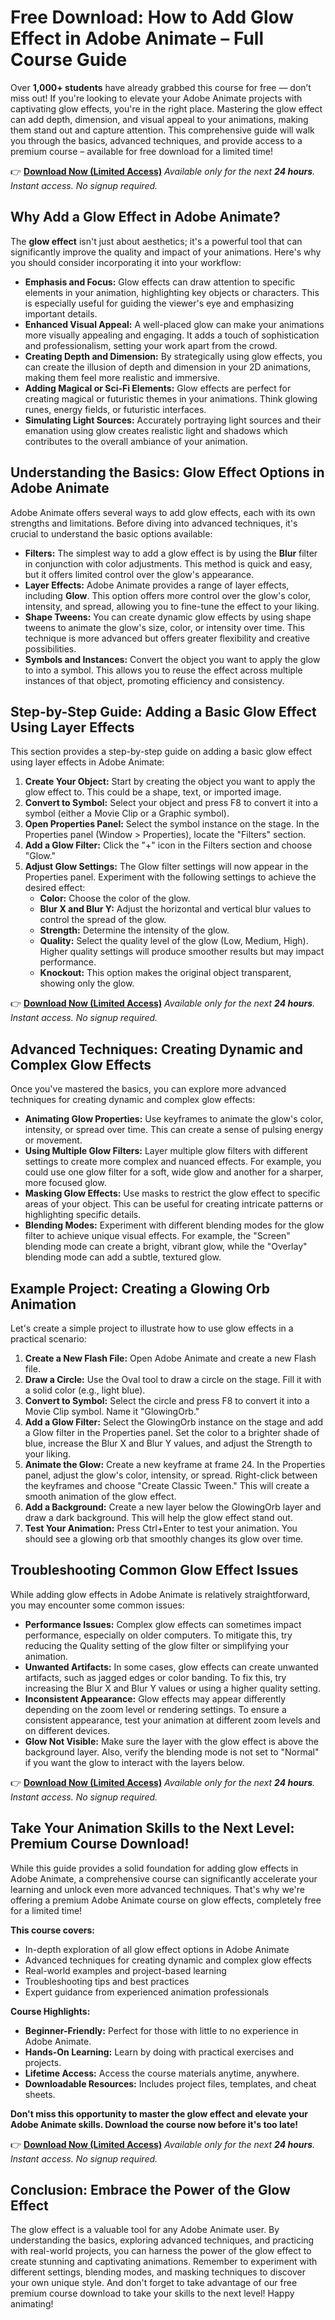 # Free Download: How to Add Glow Effect in Adobe Animate – Full Course Guide

Over **1,000+ students** have already grabbed this course for free — don’t miss out!
If you're looking to elevate your Adobe Animate projects with captivating glow effects, you're in the right place. Mastering the glow effect can add depth, dimension, and visual appeal to your animations, making them stand out and capture attention. This comprehensive guide will walk you through the basics, advanced techniques, and provide access to a premium course – available for free download for a limited time!

👉 **[Download Now (Limited Access)](https://udemywork.com/how-to-add-glow-effect-in-adobe-animate)**
_Available only for the next **24 hours**. Instant access. No signup required._

## Why Add a Glow Effect in Adobe Animate?

The **glow effect** isn't just about aesthetics; it's a powerful tool that can significantly improve the quality and impact of your animations. Here's why you should consider incorporating it into your workflow:

*   **Emphasis and Focus:** Glow effects can draw attention to specific elements in your animation, highlighting key objects or characters. This is especially useful for guiding the viewer's eye and emphasizing important details.
*   **Enhanced Visual Appeal:** A well-placed glow can make your animations more visually appealing and engaging. It adds a touch of sophistication and professionalism, setting your work apart from the crowd.
*   **Creating Depth and Dimension:** By strategically using glow effects, you can create the illusion of depth and dimension in your 2D animations, making them feel more realistic and immersive.
*   **Adding Magical or Sci-Fi Elements:** Glow effects are perfect for creating magical or futuristic themes in your animations. Think glowing runes, energy fields, or futuristic interfaces.
*   **Simulating Light Sources:** Accurately portraying light sources and their emanation using glow creates realistic light and shadows which contributes to the overall ambiance of your animation.

## Understanding the Basics: Glow Effect Options in Adobe Animate

Adobe Animate offers several ways to add glow effects, each with its own strengths and limitations. Before diving into advanced techniques, it's crucial to understand the basic options available:

*   **Filters:** The simplest way to add a glow effect is by using the **Blur** filter in conjunction with color adjustments. This method is quick and easy, but it offers limited control over the glow's appearance.
*   **Layer Effects:** Adobe Animate provides a range of layer effects, including **Glow**. This option offers more control over the glow's color, intensity, and spread, allowing you to fine-tune the effect to your liking.
*   **Shape Tweens:** You can create dynamic glow effects by using shape tweens to animate the glow's size, color, or intensity over time. This technique is more advanced but offers greater flexibility and creative possibilities.
*   **Symbols and Instances:** Convert the object you want to apply the glow to into a symbol. This allows you to reuse the effect across multiple instances of that object, promoting efficiency and consistency.

## Step-by-Step Guide: Adding a Basic Glow Effect Using Layer Effects

This section provides a step-by-step guide on adding a basic glow effect using layer effects in Adobe Animate:

1.  **Create Your Object:** Start by creating the object you want to apply the glow effect to. This could be a shape, text, or imported image.
2.  **Convert to Symbol:** Select your object and press F8 to convert it into a symbol (either a Movie Clip or a Graphic symbol).
3.  **Open Properties Panel:** Select the symbol instance on the stage. In the Properties panel (Window > Properties), locate the "Filters" section.
4.  **Add a Glow Filter:** Click the "+" icon in the Filters section and choose "Glow."
5.  **Adjust Glow Settings:** The Glow filter settings will now appear in the Properties panel. Experiment with the following settings to achieve the desired effect:
    *   **Color:** Choose the color of the glow.
    *   **Blur X and Blur Y:** Adjust the horizontal and vertical blur values to control the spread of the glow.
    *   **Strength:** Determine the intensity of the glow.
    *   **Quality:** Select the quality level of the glow (Low, Medium, High). Higher quality settings will produce smoother results but may impact performance.
    *   **Knockout:** This option makes the original object transparent, showing only the glow.

👉 **[Download Now (Limited Access)](https://udemywork.com/how-to-add-glow-effect-in-adobe-animate)**
_Available only for the next **24 hours**. Instant access. No signup required._

## Advanced Techniques: Creating Dynamic and Complex Glow Effects

Once you've mastered the basics, you can explore more advanced techniques for creating dynamic and complex glow effects:

*   **Animating Glow Properties:** Use keyframes to animate the glow's color, intensity, or spread over time. This can create a sense of pulsing energy or movement.
*   **Using Multiple Glow Filters:** Layer multiple glow filters with different settings to create more complex and nuanced effects. For example, you could use one glow filter for a soft, wide glow and another for a sharper, more focused glow.
*   **Masking Glow Effects:** Use masks to restrict the glow effect to specific areas of your object. This can be useful for creating intricate patterns or highlighting specific details.
*   **Blending Modes:** Experiment with different blending modes for the glow filter to achieve unique visual effects. For example, the "Screen" blending mode can create a bright, vibrant glow, while the "Overlay" blending mode can add a subtle, textured glow.

## Example Project: Creating a Glowing Orb Animation

Let's create a simple project to illustrate how to use glow effects in a practical scenario:

1.  **Create a New Flash File:** Open Adobe Animate and create a new Flash file.
2.  **Draw a Circle:** Use the Oval tool to draw a circle on the stage. Fill it with a solid color (e.g., light blue).
3.  **Convert to Symbol:** Select the circle and press F8 to convert it into a Movie Clip symbol. Name it "GlowingOrb."
4.  **Add a Glow Filter:** Select the GlowingOrb instance on the stage and add a Glow filter in the Properties panel. Set the color to a brighter shade of blue, increase the Blur X and Blur Y values, and adjust the Strength to your liking.
5.  **Animate the Glow:** Create a new keyframe at frame 24. In the Properties panel, adjust the glow's color, intensity, or spread. Right-click between the keyframes and choose "Create Classic Tween." This will create a smooth animation of the glow effect.
6.  **Add a Background:** Create a new layer below the GlowingOrb layer and draw a dark background. This will help the glow effect stand out.
7.  **Test Your Animation:** Press Ctrl+Enter to test your animation. You should see a glowing orb that smoothly changes its glow over time.

## Troubleshooting Common Glow Effect Issues

While adding glow effects in Adobe Animate is relatively straightforward, you may encounter some common issues:

*   **Performance Issues:** Complex glow effects can sometimes impact performance, especially on older computers. To mitigate this, try reducing the Quality setting of the glow filter or simplifying your animation.
*   **Unwanted Artifacts:** In some cases, glow effects can create unwanted artifacts, such as jagged edges or color banding. To fix this, try increasing the Blur X and Blur Y values or using a higher quality setting.
*   **Inconsistent Appearance:** Glow effects may appear differently depending on the zoom level or rendering settings. To ensure a consistent appearance, test your animation at different zoom levels and on different devices.
*   **Glow Not Visible:** Make sure the layer with the glow effect is above the background layer. Also, verify the blending mode is not set to "Normal" if you want the glow to interact with the layers below.

👉 **[Download Now (Limited Access)](https://udemywork.com/how-to-add-glow-effect-in-adobe-animate)**
_Available only for the next **24 hours**. Instant access. No signup required._

## Take Your Animation Skills to the Next Level: Premium Course Download!

While this guide provides a solid foundation for adding glow effects in Adobe Animate, a comprehensive course can significantly accelerate your learning and unlock even more advanced techniques. That's why we're offering a premium Adobe Animate course on glow effects, completely free for a limited time!

**This course covers:**

*   In-depth exploration of all glow effect options in Adobe Animate
*   Advanced techniques for creating dynamic and complex glow effects
*   Real-world examples and project-based learning
*   Troubleshooting tips and best practices
*   Expert guidance from experienced animation professionals

**Course Highlights:**

*   **Beginner-Friendly:** Perfect for those with little to no experience in Adobe Animate.
*   **Hands-On Learning:** Learn by doing with practical exercises and projects.
*   **Lifetime Access:** Access the course materials anytime, anywhere.
*   **Downloadable Resources:** Includes project files, templates, and cheat sheets.

**Don't miss this opportunity to master the glow effect and elevate your Adobe Animate skills. Download the course now before it's too late!**

👉 **[Download Now (Limited Access)](https://udemywork.com/how-to-add-glow-effect-in-adobe-animate)**
_Available only for the next **24 hours**. Instant access. No signup required._

## Conclusion: Embrace the Power of the Glow Effect

The glow effect is a valuable tool for any Adobe Animate user. By understanding the basics, exploring advanced techniques, and practicing with real-world projects, you can harness the power of the glow effect to create stunning and captivating animations. Remember to experiment with different settings, blending modes, and masking techniques to discover your own unique style. And don't forget to take advantage of our free premium course download to take your skills to the next level! Happy animating!
